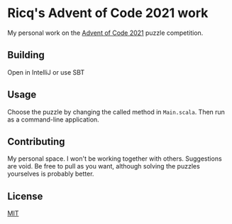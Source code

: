 # Ricq's Advent of Code 2021 work

My personal work on the [Advent of Code 2021](https://adventofcode.com/2021) puzzle competition.

## Building

Open in IntelliJ or use SBT

## Usage

Choose the puzzle by changing the called method in `Main.scala`. Then run as a command-line application.

## Contributing
My personal space. I won't be working together with others. Suggestions are void.
Be free to pull as you want, although solving the puzzles yourselves is probably better.

## License
[MIT](https://choosealicense.com/licenses/mit/)